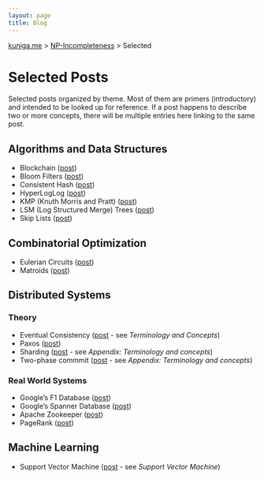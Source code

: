 ```yaml
---
layout: page
title: Blog
---
```


<a href="{{ site.url }}">kuniga.me</a> > <a href="{{ site.url }}/blog">NP-Incompleteness</a> > Selected

# Selected Posts

Selected posts organized by theme. Most of them are primers (introductory) and intended to be looked up for reference. If a post happens to describe two or more concepts, there will be multiple entries here linking to the same post.

## Algorithms and Data Structures

* Blockchain ([post]({{site.url}}/blog/2018/11/05/blockchain.html))
* Bloom Filters ([post]({{site.url}}/blog/2015/01/29/bloom-filters.html))
* Consistent Hash ([post]({{site.url}}/blog/2019/04/12/consistent-hashing.html))
* HyperLogLog ([post]({{site.url}}/blog/2018/04/01/hyperloglog-in-rust.html))
* KMP (Knuth Morris and Pratt) ([post]({{site.url}}/blog/2016/03/13/tree-ring-matching-using-the-kmp-algorithm.html))
* LSM (Log Structured Merge) Trees ([post]({{site.url}}/blog/2018/07/20/log-structured-merge-trees.html))
* Skip Lists ([post]({{site.url}}/blog/2012/09/25/skip-lists-in-python.html))

## Combinatorial Optimization

* Eulerian Circuits ([post]({{site.url}}/blog/2018/11/26/eulerian-circuits.html))
* Matroids ([post]({{site.url}}/blog/2013/11/11/lawler-and-an-introduction-to-matroids.html))

## Distributed Systems

### Theory

* Eventual Consistency ([post]({{site.url}}/blog/2019/04/12/consistent-hashing.html) - see *Terminology and Concepts*)
* Paxos ([post]({{site.url}}/blog/2014/04/14/the-paxos-protocol.html))
* Sharding ([post]({{site.url}}/blog/2017/04/27/paper-reading-spanner-google's-globally-distributed-database.html) - see *Appendix: Terminology and concepts*)
* Two-phase commmit ([post]({{site.url}}/blog/2017/04/27/paper-reading-spanner-google's-globally-distributed-database.html) - see *Appendix: Terminology and concepts*)

### Real World Systems

* Google’s F1 Database ([post]({{site.url}}/blog/2018/02/10/paper-reading-f1-a-distributed-sql-database-that-scales.html))
* Google’s Spanner Database ([post]({{site.url}}/blog/2017/04/27/paper-reading-spanner-google's-globally-distributed-database.html))
* Apache Zookeeper ([post]({{site.url}}/blog/2015/08/07/notes-on-zookeeper.html))
* PageRank ([post]({{site.url}}/blog/2014/11/24/the-pagerank-algorithm.html))

## Machine Learning

* Support Vector Machine ([post]({{site.url}}/blog/2014/06/04/supervised-machine-learning.html) - see *Support Vector Machine*)
